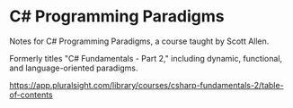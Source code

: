 # C# Programming Paradigms

Notes for C# Programming Paradigms, a course taught by Scott Allen.

Formerly titles "C# Fundamentals - Part 2," including dynamic, functional, and language-oriented paradigms.

https://app.pluralsight.com/library/courses/csharp-fundamentals-2/table-of-contents
